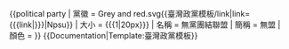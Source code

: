 {{political party
| 黨徽 = Grey and red.svg{{臺灣政黨模板/link|link={{{link|}}}|Npsu}}
| 大小 = {{{1|20px}}}
| 名稱 = 無黨團結聯盟
| 簡稱 = 無盟
| 顏色 = 
}}<noinclude>
{{Documentation|Template:臺灣政黨模板}}
</noinclude>
